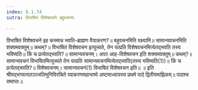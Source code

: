 ```yaml
---
index: 8.1.74
sutra: विभाषितं विशेषवचने बहुवचनम्

---
```

विभाषितं विशेषवचने इह कस्मान्न भवति-ब्राह्मण वैयाकरण?॥ बहुवचनमिति वक्ष्यामि॥ सामान्यवचनमिति शक्यमवक्तुम्॥ कथम्?॥ विभाषितं विशेषवचन इत्युच्यते, तेन यत्प्रति विशेषवचनमित्येतद्भवति तस्य भविष्यति॥ किं च प्रत्येतद्भवति?॥ सामान्यवचनम्। अपर आह-विशेषवचन इति शक्यमवक्तुम्॥ कथम्?॥ सामान्यवचनं विभाषितमित्युच्यते तेन यत्प्रति सामान्यवचनमित्येतद्भवति(तस्य भविष्यति(1))॥ किं च प्रत्येतद्भवति?॥ विशेषवचनम्। सामान्यवचनं(1) विभाषितं विशेषवचन इति॥ ॥ इति श्रीमद्भगवत्पतञ्ञ्जलिमुनिविरचिते व्याकरणमहाभाष्ये अष्टमाध्यायस्य प्रथमे पादे द्वितीयमाह्निकम्॥ पादश्च समाप्तः॥